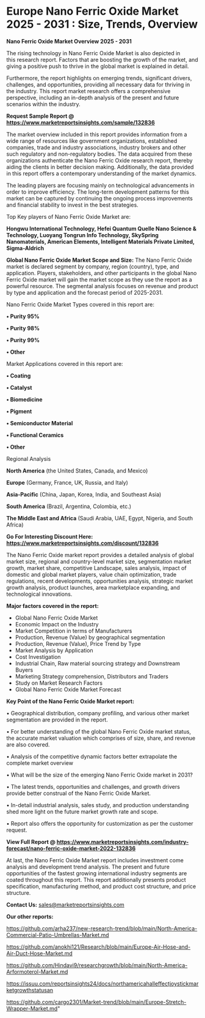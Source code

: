  # Europe Nano Ferric Oxide Market 2025 - 2031 : Size, Trends, Overview

<Strong> Nano Ferric Oxide Market Overview 2025 - 2031</strong>

The rising technology in Nano Ferric Oxide Market is also depicted in this research report. Factors that are boosting the growth of the market, and giving a positive push to thrive in the global market is explained in detail.

Furthermore, the report highlights on emerging trends, significant drivers, challenges, and opportunities, providing all necessary data for thriving in the industry. This report market research offers a comprehensive perspective, including an in-depth analysis of the present and future scenarios within the industry.

<strong>Request Sample Report @ <a href=https://www.marketreportsinsights.com/sample/132836>https://www.marketreportsinsights.com/sample/132836</a></strong>

The market overview included in this report provides information from a wide range of resources like government organizations, established companies, trade and industry associations, industry brokers and other such regulatory and non-regulatory bodies. The data acquired from these organizations authenticate the Nano Ferric Oxide research report, thereby aiding the clients in better decision making. Additionally, the data provided in this report offers a contemporary understanding of the market dynamics.

The leading players are focusing mainly on technological advancements in order to improve efficiency. The long-term development patterns for this market can be captured by continuing the ongoing process improvements and financial stability to invest in the best strategies.

Top Key players of Nano Ferric Oxide Market are:

<strong>Hongwu International Technology, Hefei Quantum Quelle Nano Science & Technology, Luoyang Tongrun Info Technology, SkySpring Nanomaterials, American Elements, Intelligent Materials Private Limited, Sigma-Aldrich</strong>

<strong><b>Global Nano Ferric Oxide Market Scope and Size:</b></strong>
The Nano Ferric Oxide market is declared segment by company, region (country), type, and application. Players, stakeholders, and other participants in the global Nano Ferric Oxide market will gain the market scope as they use the report as a powerful resource. The segmental analysis focuses on revenue and product by type and application and the forecast period of 2025-2031.

Nano Ferric Oxide Market Types covered in this report are:

<strong>• Purity 95%

• Purity 98%

• Purity 99%

• Other</strong>

Market Applications covered in this report are:

<strong>• Coating

• Catalyst

• Biomedicine

• Pigment

• Semiconductor Material

• Functional Ceramics

• Other</strong> 

Regional Analysis

<strong>North America</strong> (the United States, Canada, and Mexico)

<strong>Europe</strong> (Germany, France, UK, Russia, and Italy)

<strong>Asia-Pacific</strong> (China, Japan, Korea, India, and Southeast Asia)

<strong>South America</strong> (Brazil, Argentina, Colombia, etc.)

<strong>The Middle East and Africa</strong> (Saudi Arabia, UAE, Egypt, Nigeria, and South Africa)

<strong>Go For Interesting Discount Here: <a href=https://www.marketreportsinsights.com/discount/132836>https://www.marketreportsinsights.com/discount/132836</a></strong>

The Nano Ferric Oxide market report provides a detailed analysis of global market size, regional and country-level market size, segmentation market growth, market share, competitive Landscape, sales analysis, impact of domestic and global market players, value chain optimization, trade regulations, recent developments, opportunities analysis, strategic market growth analysis, product launches, area marketplace expanding, and technological innovations.

<strong><b>Major factors covered in the report:</b></strong>
<ul>
  <li>Global Nano Ferric Oxide Market </li>
  <li>Economic Impact on the Industry</li>
  <li>Market Competition in terms of Manufacturers</li>
  <li>Production, Revenue (Value) by geographical segmentation</li>
  <li>Production, Revenue (Value), Price Trend by Type</li>
  <li>Market Analysis by Application</li>
  <li>Cost Investigation</li>
  <li>Industrial Chain, Raw material sourcing strategy and Downstream Buyers</li>
  <li>Marketing Strategy comprehension, Distributors and Traders</li>
  <li>Study on Market Research Factors</li>
  <li>Global Nano Ferric Oxide Market Forecast</li>
</ul>

<strong><b>Key Point of the Nano Ferric Oxide Market report:</b></strong>

• Geographical distribution, company profiling, and various other market segmentation are provided in the report.

• For better understanding of the global Nano Ferric Oxide market status, the accurate market valuation which comprises of size, share, and revenue are also covered.

• Analysis of the competitive dynamic factors better extrapolate the complete market overview

• What will be the size of the emerging Nano Ferric Oxide market in 2031?

• The latest trends, opportunities and challenges, and growth drivers provide better construal of the Nano Ferric Oxide Market.

• In-detail industrial analysis, sales study, and production understanding shed more light on the future market growth rate and scope.

• Report also offers the opportunity for customization as per the customer request.

<strong><b>View Full Report @ <a href=https://www.marketreportsinsights.com/industry-forecast/nano-ferric-oxide-market-2022-132836>https://www.marketreportsinsights.com/industry-forecast/nano-ferric-oxide-market-2022-132836</a></b></strong>


At last, the Nano Ferric Oxide Market report includes investment come analysis and development trend analysis. The present and future opportunities of the fastest growing international industry segments are coated throughout this report. This report additionally presents product specification, manufacturing method, and product cost structure, and price structure.

<strong>Contact Us:</strong>
sales@marketreportsinsights.com

<strong>Our other reports:</strong>

<a href=https://github.com/arha237/new-research-trend/blob/main/North-America-Commercial-Patio-Umbrellas-Market.md>https://github.com/arha237/new-research-trend/blob/main/North-America-Commercial-Patio-Umbrellas-Market.md</a>

<a href=https://github.com/anokhi121/Research/blob/main/Europe-Air-Hose-and-Air-Duct-Hose-Market.md>https://github.com/anokhi121/Research/blob/main/Europe-Air-Hose-and-Air-Duct-Hose-Market.md</a>

<a href=https://github.com/Hindavi9/researchgrowth/blob/main/North-America-Arformoterol-Market.md>https://github.com/Hindavi9/researchgrowth/blob/main/North-America-Arformoterol-Market.md</a>

<a href=https://issuu.com/reportsinsights24/docs/northamericahalleffectjoystickmarketgrowthstatusan>https://issuu.com/reportsinsights24/docs/northamericahalleffectjoystickmarketgrowthstatusan</a>

<a href=https://github.com/cargo2301/Market-trend/blob/main/Europe-Stretch-Wrapper-Market.md>https://github.com/cargo2301/Market-trend/blob/main/Europe-Stretch-Wrapper-Market.md</a>"
